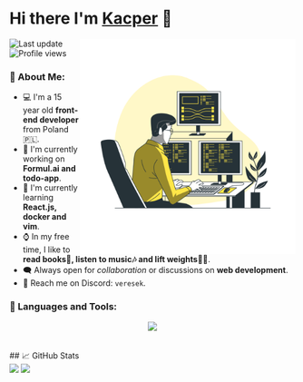 # Hi there I'm [Kacper](https://filipowski.ovh) 👋

<img align="right" alt="img" src="src/Programming-bro.svg" width="380px"/>
<p align="left">
  <img src="https://img.shields.io/badge/Last%20update-21.10.2024-blue" alt="Last update" style="display: inline-block;" />
  <img src="https://komarev.com/ghpvc/?username=veresek" alt="Profile views" style="display: inline-block;" />
</p>

### 🧐 About Me:
- 💻 I'm a 15 year old **front-end developer** from Poland 🇵🇱.
- 🔭 I'm currently working on **Formul.ai and todo-app**.
- 🌱 I'm currently learning **React.js, docker and vim**.
- ⌚ In my free time, I like to **read books📕, listen to music🎶 and lift weights🏋️‍♂️**.
- 🗨️ Always open for *collaboration* or discussions on **web development**.
- 📩 Reach me on Discord: `veresek`.

### 🔨 Languages and Tools:
<p align="center">
  <a href="https://skillicons.dev">
    <img src="https://skillicons.dev/icons?i=html,css,js,ts,react,sass,tailwind,bootstrap,docker,git,github,mysql,linux,vim" />
  </a>
</p>
<br/>
## 📈 GitHub Stats 

<div>
  <img src="https://github-readme-stats.vercel.app/api?username=veresek" style="width: 49%;"/>
  <img src="https://github-readme-stats.vercel.app/api/top-langs/?username=veresek&layout=compact" style="width: 45%;"/>
</div>
